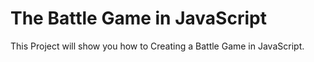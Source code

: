 # The Battle Game in JavaScript
This Project will show you how to Creating a Battle Game in JavaScript.
